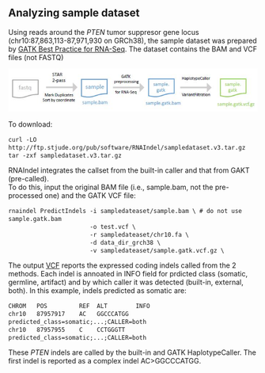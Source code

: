 ## Analyzing sample dataset
Using reads around the *PTEN* tumor suppresor gene locus (chr10:87,863,113-87,971,930 on GRCh38), the sample dataset was prepared by [GATK Best Practice for RNA-Seq](https://gatk.broadinstitute.org/hc/en-us/articles/360035531192-RNAseq-short-variant-discovery-SNPs-Indels-). The dataset contains the BAM and VCF files (not FASTQ)<br>


<p align="center">
  <img src="files.JPG"/>
</p>


To download:
```
curl -LO http://ftp.stjude.org/pub/software/RNAIndel/sampledataset.v3.tar.gz
tar -zxf sampledataset.v3.tar.gz
```

RNAIndel integrates the callset from the built-in caller and that from GAKT (pre-called).<br>
To do this, input the original BAM file (i.e., sample.bam, not the pre-processed one) and the GATK VCF file:
```
rnaindel PredictIndels -i sampledateaset/sample.bam \ # do not use sample.gatk.bam
                       -o test.vcf \
                       -r sampledateaset/chr10.fa \
                       -d data_dir_grch38 \
                       -v sampledateaset/sample.gatk.vcf.gz \
```

The output [VCF](test.vcf) reports the expressed coding indels called from the 2 methods. Each indel is annoated in INFO field for prdicted class (somatic, germline, artifact) and by which caller it was detected (built-in, external, both). In this example, indels predicted as somatic are:
```
CHROM   POS         REF  ALT        INFO
chr10   87957917    AC   GGCCCATGG  predicted_class=somatic;...;CALLER=both
chr10   87957955    C    CCTGGGTT   predicted_class=somatic;...;CALLER=both
```
These *PTEN* indels are called by the built-in and GATK HaplotypeCaller. The first indel is reported as a complex indel AC>GGCCCATGG. 

